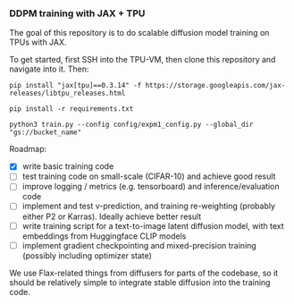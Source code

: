 ### DDPM training with JAX + TPU
The goal of this repository is to do scalable diffusion model training on TPUs with JAX. 

To get started, first SSH into the TPU-VM, then clone this repository and navigate into it. Then:

``pip install "jax[tpu]==0.3.14" -f https://storage.googleapis.com/jax-releases/libtpu_releases.html ``

`` pip install -r requirements.txt ``

``python3 train.py --config config/expm1_config.py --global_dir "gs://bucket_name"``

Roadmap:

- [x] write basic training code
- [ ] test training code on small-scale (CIFAR-10) and achieve good result
- [ ] improve logging / metrics (e.g. tensorboard) and inference/evaluation code
- [ ] implement and test v-prediction, and training re-weighting (probably either P2 or Karras). Ideally achieve better result
- [ ] write training script for a text-to-image latent diffusion model, with text embeddings from Huggingface CLIP models
- [ ] implement gradient checkpointing and mixed-precision training (possibly including optimizer state)

We use Flax-related things from diffusers for parts of the codebase, so it should be relatively simple to integrate stable diffusion into the training code.
